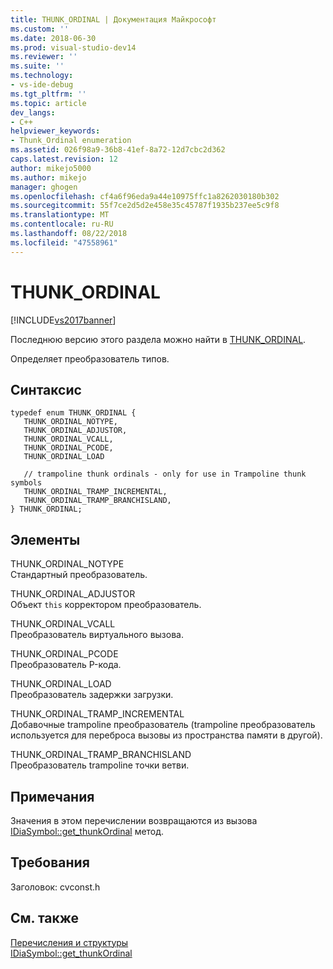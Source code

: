 ```yaml
---
title: THUNK_ORDINAL | Документация Майкрософт
ms.custom: ''
ms.date: 2018-06-30
ms.prod: visual-studio-dev14
ms.reviewer: ''
ms.suite: ''
ms.technology:
- vs-ide-debug
ms.tgt_pltfrm: ''
ms.topic: article
dev_langs:
- C++
helpviewer_keywords:
- Thunk_Ordinal enumeration
ms.assetid: 026f98a9-36b8-41ef-8a72-12d7cbc2d362
caps.latest.revision: 12
author: mikejo5000
ms.author: mikejo
manager: ghogen
ms.openlocfilehash: cf4a6f96eda9a44e10975ffc1a8262030180b302
ms.sourcegitcommit: 55f7ce2d5d2e458e35c45787f1935b237ee5c9f8
ms.translationtype: MT
ms.contentlocale: ru-RU
ms.lasthandoff: 08/22/2018
ms.locfileid: "47558961"
---
```

# <a name="thunkordinal"></a>THUNK_ORDINAL
[!INCLUDE[vs2017banner](../../includes/vs2017banner.md)]

Последнюю версию этого раздела можно найти в [THUNK_ORDINAL](https://docs.microsoft.com/visualstudio/debugger/debug-interface-access/thunk-ordinal).  
  
Определяет преобразователь типов.  
  
## <a name="syntax"></a>Синтаксис  
  
```cpp#  
typedef enum THUNK_ORDINAL {   
   THUNK_ORDINAL_NOTYPE,  
   THUNK_ORDINAL_ADJUSTOR,  
   THUNK_ORDINAL_VCALL,  
   THUNK_ORDINAL_PCODE,  
   THUNK_ORDINAL_LOAD   
  
   // trampoline thunk ordinals - only for use in Trampoline thunk symbols  
   THUNK_ORDINAL_TRAMP_INCREMENTAL,  
   THUNK_ORDINAL_TRAMP_BRANCHISLAND,  
} THUNK_ORDINAL;  
```  
  
## <a name="elements"></a>Элементы  
 THUNK_ORDINAL_NOTYPE  
 Стандартный преобразователь.  
  
 THUNK_ORDINAL_ADJUSTOR  
 Объект `this` корректором преобразователь.  
  
 THUNK_ORDINAL_VCALL  
 Преобразователь виртуального вызова.  
  
 THUNK_ORDINAL_PCODE  
 Преобразователь P-кода.  
  
 THUNK_ORDINAL_LOAD  
 Преобразователь задержки загрузки.  
  
 THUNK_ORDINAL_TRAMP_INCREMENTAL  
 Добавочные trampoline преобразователь (trampoline преобразователь используется для переброса вызовы из пространства памяти в другой).  
  
 THUNK_ORDINAL_TRAMP_BRANCHISLAND  
 Преобразователь trampoline точки ветви.  
  
## <a name="remarks"></a>Примечания  
 Значения в этом перечислении возвращаются из вызова [IDiaSymbol::get_thunkOrdinal](../../debugger/debug-interface-access/idiasymbol-get-thunkordinal.md) метод.  
  
## <a name="requirements"></a>Требования  
 Заголовок: cvconst.h  
  
## <a name="see-also"></a>См. также  
 [Перечисления и структуры](../../debugger/debug-interface-access/enumerations-and-structures.md)   
 [IDiaSymbol::get_thunkOrdinal](../../debugger/debug-interface-access/idiasymbol-get-thunkordinal.md)



